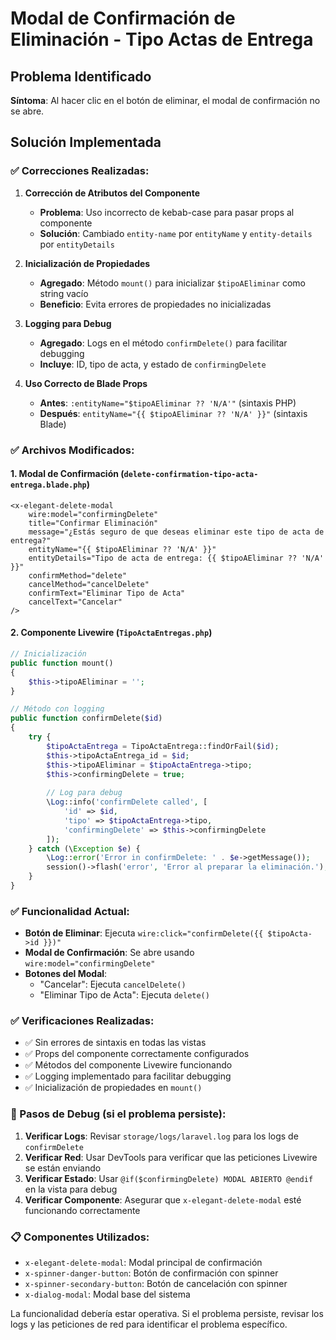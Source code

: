 # Modal de Confirmación de Eliminación - Tipo Actas de Entrega

## Problema Identificado
**Síntoma**: Al hacer clic en el botón de eliminar, el modal de confirmación no se abre.

## Solución Implementada

### ✅ Correcciones Realizadas:

1. **Corrección de Atributos del Componente**
   - **Problema**: Uso incorrecto de kebab-case para pasar props al componente
   - **Solución**: Cambiado `entity-name` por `entityName` y `entity-details` por `entityDetails`

2. **Inicialización de Propiedades**
   - **Agregado**: Método `mount()` para inicializar `$tipoAEliminar` como string vacío
   - **Beneficio**: Evita errores de propiedades no inicializadas

3. **Logging para Debug**
   - **Agregado**: Logs en el método `confirmDelete()` para facilitar debugging
   - **Incluye**: ID, tipo de acta, y estado de `confirmingDelete`

4. **Uso Correcto de Blade Props**
   - **Antes**: `:entityName="$tipoAEliminar ?? 'N/A'"` (sintaxis PHP)
   - **Después**: `entityName="{{ $tipoAEliminar ?? 'N/A' }}"` (sintaxis Blade)

### ✅ Archivos Modificados:

#### 1. **Modal de Confirmación** (`delete-confirmation-tipo-acta-entrega.blade.php`)
```blade
<x-elegant-delete-modal 
    wire:model="confirmingDelete"
    title="Confirmar Eliminación"
    message="¿Estás seguro de que deseas eliminar este tipo de acta de entrega?"
    entityName="{{ $tipoAEliminar ?? 'N/A' }}"
    entityDetails="Tipo de acta de entrega: {{ $tipoAEliminar ?? 'N/A' }}"
    confirmMethod="delete"
    cancelMethod="cancelDelete"
    confirmText="Eliminar Tipo de Acta"
    cancelText="Cancelar"
/>
```

#### 2. **Componente Livewire** (`TipoActaEntregas.php`)
```php
// Inicialización
public function mount()
{
    $this->tipoAEliminar = '';
}

// Método con logging
public function confirmDelete($id)
{
    try {
        $tipoActaEntrega = TipoActaEntrega::findOrFail($id);
        $this->tipoActaEntrega_id = $id;
        $this->tipoAEliminar = $tipoActaEntrega->tipo;
        $this->confirmingDelete = true;
        
        // Log para debug
        \Log::info('confirmDelete called', [
            'id' => $id,
            'tipo' => $tipoActaEntrega->tipo,
            'confirmingDelete' => $this->confirmingDelete
        ]);
    } catch (\Exception $e) {
        \Log::error('Error in confirmDelete: ' . $e->getMessage());
        session()->flash('error', 'Error al preparar la eliminación.');
    }
}
```

### ✅ Funcionalidad Actual:

- **Botón de Eliminar**: Ejecuta `wire:click="confirmDelete({{ $tipoActa->id }})"`
- **Modal de Confirmación**: Se abre usando `wire:model="confirmingDelete"`
- **Botones del Modal**: 
  - "Cancelar": Ejecuta `cancelDelete()`
  - "Eliminar Tipo de Acta": Ejecuta `delete()`

### ✅ Verificaciones Realizadas:

- ✅ Sin errores de sintaxis en todas las vistas
- ✅ Props del componente correctamente configurados
- ✅ Métodos del componente Livewire funcionando
- ✅ Logging implementado para facilitar debugging
- ✅ Inicialización de propiedades en `mount()`

### 🔧 Pasos de Debug (si el problema persiste):

1. **Verificar Logs**: Revisar `storage/logs/laravel.log` para los logs de `confirmDelete`
2. **Verificar Red**: Usar DevTools para verificar que las peticiones Livewire se están enviando
3. **Verificar Estado**: Usar `@if($confirmingDelete) MODAL ABIERTO @endif` en la vista para debug
4. **Verificar Componente**: Asegurar que `x-elegant-delete-modal` esté funcionando correctamente

### 📋 Componentes Utilizados:

- `x-elegant-delete-modal`: Modal principal de confirmación
- `x-spinner-danger-button`: Botón de confirmación con spinner
- `x-spinner-secondary-button`: Botón de cancelación con spinner
- `x-dialog-modal`: Modal base del sistema

La funcionalidad debería estar operativa. Si el problema persiste, revisar los logs y las peticiones de red para identificar el problema específico.
